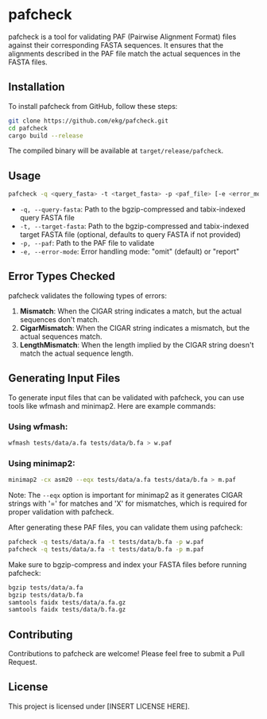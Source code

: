 # pafcheck

pafcheck is a tool for validating PAF (Pairwise Alignment Format) files against their corresponding FASTA sequences. It ensures that the alignments described in the PAF file match the actual sequences in the FASTA files.

## Installation

To install pafcheck from GitHub, follow these steps:

```bash
git clone https://github.com/ekg/pafcheck.git
cd pafcheck
cargo build --release
```

The compiled binary will be available at `target/release/pafcheck`.

## Usage

```bash
pafcheck -q <query_fasta> -t <target_fasta> -p <paf_file> [-e <error_mode>]
```

- `-q, --query-fasta`: Path to the bgzip-compressed and tabix-indexed query FASTA file
- `-t, --target-fasta`: Path to the bgzip-compressed and tabix-indexed target FASTA file (optional, defaults to query FASTA if not provided)
- `-p, --paf`: Path to the PAF file to validate
- `-e, --error-mode`: Error handling mode: "omit" (default) or "report"

## Error Types Checked

pafcheck validates the following types of errors:

1. **Mismatch**: When the CIGAR string indicates a match, but the actual sequences don't match.
2. **CigarMismatch**: When the CIGAR string indicates a mismatch, but the actual sequences match.
3. **LengthMismatch**: When the length implied by the CIGAR string doesn't match the actual sequence length.

## Generating Input Files

To generate input files that can be validated with pafcheck, you can use tools like wfmash and minimap2. Here are example commands:

### Using wfmash:

```bash
wfmash tests/data/a.fa tests/data/b.fa > w.paf
```

### Using minimap2:

```bash
minimap2 -cx asm20 --eqx tests/data/a.fa tests/data/b.fa > m.paf
```

Note: The `--eqx` option is important for minimap2 as it generates CIGAR strings with '=' for matches and 'X' for mismatches, which is required for proper validation with pafcheck.

After generating these PAF files, you can validate them using pafcheck:

```bash
pafcheck -q tests/data/a.fa -t tests/data/b.fa -p w.paf
pafcheck -q tests/data/a.fa -t tests/data/b.fa -p m.paf
```

Make sure to bgzip-compress and index your FASTA files before running pafcheck:

```bash
bgzip tests/data/a.fa
bgzip tests/data/b.fa
samtools faidx tests/data/a.fa.gz
samtools faidx tests/data/b.fa.gz
```

## Contributing

Contributions to pafcheck are welcome! Please feel free to submit a Pull Request.

## License

This project is licensed under [INSERT LICENSE HERE].
